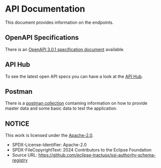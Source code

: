 # API Documentation

This document provides information on the endpoints.

## OpenAPI Specifications

There is an [OpenAPI 3.0.1 specification document](./asr-service.yaml) available.

## API Hub

To see the latest open API specs you can have a look at the [API Hub](https://eclipse-tractusx.github.io/api-hub/ssi-authority-schema-registry/).

## Postman

There is a [postman collection](./postman) containing information on how to provide master data and some basic data to test the application.

## NOTICE

This work is licensed under the [Apache-2.0](https://www.apache.org/licenses/LICENSE-2.0).

* SPDX-License-Identifier: Apache-2.0
* SPDX-FileCopyrightText: 2024 Contributors to the Eclipse Foundation
* Source URL: <https://github.com/eclipse-tractusx/ssi-authority-schema-registry>